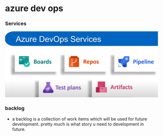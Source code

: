 # azure dev ops

### Services

![](../.gitbook/assets/image%20%28342%29.png)

### backlog

* a backlog is a collection of work items which will be used for future development. pretty much is what story u need to development in future. 



